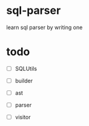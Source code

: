 # sql-parser
learn sql parser by writing one

# todo
- [ ] SQLUtils
- [ ] builder
- [ ] ast
- [ ] parser
- [ ] visitor

